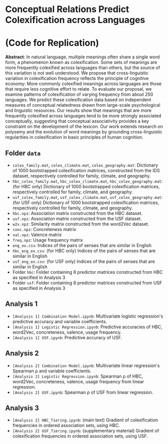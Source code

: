 # Conceptual Relations Predict Colexification across Languages
# (Code for Replication) 

**Abstract**: In natural language, multiple meanings often share a single word form, a phenomenon known as colexification. Some sets of meanings are more frequently colexified across languages than others, but the source of this variation is not well understood. We propose that cross-linguistic variation in colexification frequency reflects the principle of cognitive economy: More commonly colexified meanings across languages are those that require less cognitive effort to relate. To evaluate our proposal, we examine patterns of colexification of varying frequency from about 250 languages. We predict these colexification data based on independent measures of conceptual relatedness drawn from large-scale psychological and linguistic resources. Our results show that meanings that are more frequently colexified across languages tend to be more strongly associated conceptually, suggesting that conceptual associativity provides a key constraint on the development of the lexicon. Our work extends research on polysemy and the evolution of word meanings by grounding cross-linguistic regularities in colexification in basic principles of human cognition.

## Folder `data`
- `colex_family.mat`, `colex_climate.mat`, `colex_geography.mat`: Dictionary of 1000 bootstrapped colexification matrices, constructed from the IDS dataset, respectively controlled for family, climate, and geography. 
- `hbc_colex_family.mat`, `hbc_colex_climate.mat`, `hbc_colex_geography.mat`:(for HBC only) Dictionary of 1000 bootstrapped colexification matrices, respectively controlled for family, climate, and geography. 
- `usf_colex_family.mat`, `usf_colex_climate.mat`, `usf_colex_geography.mat`:(for USF only) Dictionary of 1000 bootstrapped colexification matrices, respectively controlled for family, climate, and geography. 
- `hbc.npz`: Association matrix constructed from the HBC dataset. 
- `usf.npz`: Association matrix constructed from the USF dataset. 
- `w2v.npz`: Similarity matrix constructed from the word2Vec dataset. 
- `conc.npz`: Concreteness matrix
- `val.npz`: Valence matrix 
- `freq.npz`: Usage frequency matrix 
- `eng_ex.csv`: Indices of the pairs of senses that are similar in English
- `hbc_eng_ex.csv`: (for HBC only) Indices of the pairs of senses that are similar in English 
- `usf_eng_ex.csv`: (for USF only) Indices of the pairs of senses that are similar in English 
- Folder `hbc`: Folder containing 8 predictor matrices constructed from HBC as specified in Analysis 3 
- Folder `usf`: Folder containing 8 predictor matrices constructed from USF as specified in Analysis 3 

## Analysis 1
- `[Analysis 1] Combination Model.ipynb`: Multivariate logistic regression's predictive accuracy and variable coefficients. 
- `[Analysis 1] Logistic Regression.ipynb`: Predictive accuracies of HBC, word2Vec, concreteness, valence, usage frequency.
- `[Analysis 1] USF.ipynb`: Predictive accuracy of USF. 

## Analysis 2 
- `[Analysis 2] Combination Model.ipynb`: Multivariate linear regression's Spearman ρ and variable coefficients. 
- `[Analysis 2] Logistic Regression.ipynb`: Spearman ρ of HBC, word2Vec, concreteness, valence, usage frequency from linear regression.
- `[Analysis 2] USF.ipynb`: Spearman ρ of USF from linear regression. 

## Analysis 3 
- `[Analysis 2] HBC_Tiering.ipynb`: (main text) Gradient of colexification frequencies in ordered association sets, using HBC. 
- `[Analysis 2] USF_Tiering.ipynb`: (supplementary material) Gradient of colexification frequencies in ordered association sets, using USF.

